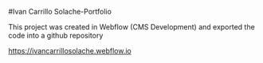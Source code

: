 #Ivan Carrillo Solache-Portfolio

This project was created in Webflow (CMS Development) and exported the code into a github repository

https://ivancarrillosolache.webflow.io
